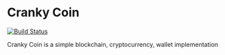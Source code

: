 # Cranky Coin
[![Build Status](https://travis-ci.org/cranklin/crankycoin.svg?branch=master)](https://travis-ci.org/cranklin/crankycoin)

Cranky Coin is a simple blockchain, cryptocurrency, wallet implementation

